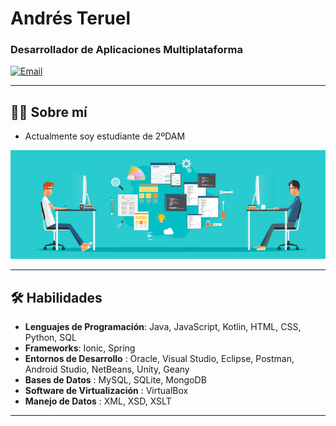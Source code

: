 # Andrés Teruel
### Desarrollador de Aplicaciones Multiplataforma

[![Email](https://img.shields.io/badge/Email-email?style=flat&logo=gmail)](mailto:andresterueltorres@gmail.com)

---

## 🧑‍💻 **Sobre mí**
- Actualmente soy estudiante de 2ºDAM

<p align="center">
  <img src="https://github.com/Andresteruel/Andresteruel/blob/main/bannerprogramacion.jpg" alt="Developer Workspace">
</p>

---

## 🛠 **Habilidades**
- **Lenguajes de Programación**: Java, JavaScript, Kotlin, HTML, CSS, Python, SQL
- **Frameworks**: Ionic, Spring
- **Entornos de Desarrollo** : Oracle, Visual Studio, Eclipse, Postman, Android Studio, NetBeans, Unity, Geany
- **Bases de Datos** : MySQL, SQLite, MongoDB
- **Software de Virtualización** : VirtualBox
- **Manejo de Datos** : XML, XSD, XSLT

---
